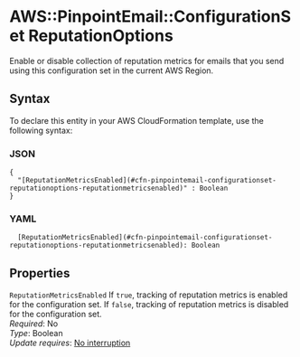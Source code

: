 # AWS::PinpointEmail::ConfigurationSet ReputationOptions<a name="aws-properties-pinpointemail-configurationset-reputationoptions"></a>

Enable or disable collection of reputation metrics for emails that you send using this configuration set in the current AWS Region\. 

## Syntax<a name="aws-properties-pinpointemail-configurationset-reputationoptions-syntax"></a>

To declare this entity in your AWS CloudFormation template, use the following syntax:

### JSON<a name="aws-properties-pinpointemail-configurationset-reputationoptions-syntax.json"></a>

```
{
  "[ReputationMetricsEnabled](#cfn-pinpointemail-configurationset-reputationoptions-reputationmetricsenabled)" : Boolean
}
```

### YAML<a name="aws-properties-pinpointemail-configurationset-reputationoptions-syntax.yaml"></a>

```
  [ReputationMetricsEnabled](#cfn-pinpointemail-configurationset-reputationoptions-reputationmetricsenabled): Boolean
```

## Properties<a name="aws-properties-pinpointemail-configurationset-reputationoptions-properties"></a>

`ReputationMetricsEnabled`  <a name="cfn-pinpointemail-configurationset-reputationoptions-reputationmetricsenabled"></a>
If `true`, tracking of reputation metrics is enabled for the configuration set\. If `false`, tracking of reputation metrics is disabled for the configuration set\.  
*Required*: No  
*Type*: Boolean  
*Update requires*: [No interruption](https://docs.aws.amazon.com/AWSCloudFormation/latest/UserGuide/using-cfn-updating-stacks-update-behaviors.html#update-no-interrupt)